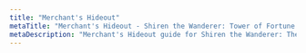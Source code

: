 ```yaml
---
title: "Merchant's Hideout"
metaTitle: "Merchant's Hideout - Shiren the Wanderer: Tower of Fortune Wiki"
metaDescription: "Merchant's Hideout guide for Shiren the Wanderer: The Tower of Fortune and the Dice of Fate."
---
```

